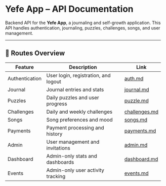 # Yefe App – API Documentation

Backend API for the **Yefe App**, a journaling and self-growth application.
This API handles authentication, journaling, puzzles, challenges, songs, and user management.

---

## 📌 Routes Overview

| Feature           | Description                          | Link                                                                       |
|-------------------|--------------------------------------|----------------------------------------------------------------------------|
| Authentication    | User login, registration, and logout | [auth.md](./docs/auth.md)                                                  |
| Journal           | Journal entries and stats            | [journal.md](./docs/journal.md)                                            |
| Puzzles           | Daily puzzles and user progress      | [puzzle.md](./docs/puzzle.md)                                              |
| Challenges        | Daily and weekly challenges          | [challenges.md](./docs/challenges.md)                                      |
| Songs             | Song preferences and mood            | [songs.md](./docs/songs.md)                                                |
| Payments          | Payment processing and history       | [payments.md](./docs/payments.md)                                          |
| Admin             | User management and invitations      | [admin.md](./docs/admin.md)                                                |
| Dashboard         | Admin-only stats and dashboards      | [dashboard.md](./docs/dashboard.md)                                        |
| Events            | Admin-only user activity tracking    | [events.md](./docs/events.md)                                              |